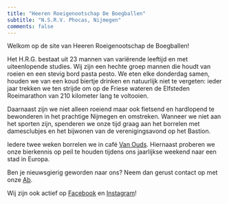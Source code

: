 ```yaml
---
title: "Heeren Roeigenootschap De Boegballen"
subtitle: "N.S.R.V. Phocas, Nijmegen"
comments: false
---
```


Welkom op de site van Heeren Roeigenootschap de Boegballen!

Het H.R.G. bestaat uit 23 mannen van variërende leeftijd en met uiteenlopende studies. Wij zijn een hechte groep mannen die houdt van roeien en een stevig bord pasta pesto. We eten elke donderdag samen, houden we van een koud biertje drinken en natuurlijk niet te vergeten: ieder jaar trekken we ten strijde om op de Friese wateren de Elfsteden Roeimarathon van 210 kilometer lang te voltooien.

Daarnaast zijn we niet alleen roeiend maar ook fietsend en hardlopend te bewonderen in het prachtige Nijmegen en omstreken. Wanneer we niet aan het sporten zijn, spenderen we onze tijd graag aan het borrelen met damesclubjes en het bijwonen van de verenigingsavond op het Bastion.

Iedere twee weken borrelen we in café [Van Ouds](https://cafevanoudsnijmegen.nl/). Hiernaast proberen we onze bierkennis op peil te houden tijdens ons jaarlijkse weekend naar een stad in Europa.

Ben je nieuwsgierig geworden naar ons? Neem dan gerust contact op met onze [Ab](mailto:abactis@boegballen.nl).

Wij zijn ook actief op [Facebook](https://www.facebook.com/DeBoegballen) en [Instagram](https://www.instagram.com/hrgdeboegballen/?hl=nl)!